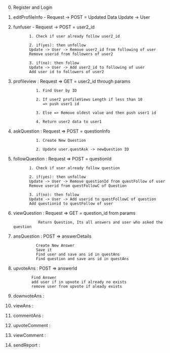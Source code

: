 
0. Register and Login 

1. editProfileInfo - Request -> POST = Updated Data
                     Update -> User

2. funfuser - Request -> POST = user2_id

              1. Check if user already follow user2_id

              2. if(yes): then unfollow
              Update -> User -> Remove user2_id from following of user
              Remove userid from followers of user2

              3. if(no): then follow
              Update -> User -> Add user2_id to following of user
              Add user id to followers of user2

3. profileview : Request => GET = user2_id through params
                 
                 1. Find User by ID

                 2. If user2 profileViews Length if less than 10
                    => push user1 id

                 3. Else => Remove oldest value and then push user1 id

                 4. Return user2 data to user1

4. askQuestion : Request => POST = questionInfo 
                 
                 1. Create New Question

                 2. Update user.questAsk -> newQuestion ID

5. followQuestion : Request => POST = questionId
                    
              1. Check if user already follow question

              2. if(yes): then unfollow
              Update -> User -> Remove questionId from questFollow of user
              Remove userid from questFollowC of Question

              3. if(no): then follow
              Update -> User -> Add userid to questFollowC of question
              Add questionid to questFollow of user

6. viewQuestion : Request => GET = question_id from params
                  
                  Return Question, Its all answers and user who asked the question

7. ansQuestion : POST => answerDetails
                 
                 Create New Answer
                 Save it
                 Find user and save ans id in questAns
                 Find question and save ans id in questAns

8. upvoteAns : POST => answerId

               Find Answer
               add user if in upvote if already no exists
               remove user from upvote if aleady exists

9. downvoteAns :

10. viewAns : 

11. commentAns :

12. upvoteComment :

13. viewComment :

14. sendReport :



                                                                                                                                                                                                                                                                                                                                                                                                                                                                                                                                                                                                                                                                                                                                                                                                                                                                                                                        


